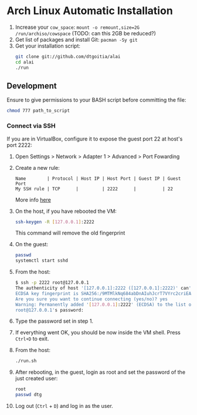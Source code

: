 # Arch Linux Automatic Installation

1. Increase your `cow_space`: `mount -o remount,size=2G /run/archiso/cowspace` (TODO: can this 2GB be reduced?)
2. Get list of packages and install Git: `pacman -Sy git`
3. Get your installation script:
    ```bash
    git clone git://github.com/dtgoitia/alai
    cd alai
    ./run
    ```

## Development

Ensure to give permissions to your BASH script before committing the file:

```bash
chmod 777 path_to_script
```

### Connect via SSH

If you are in VirtualBox, configure it to expose the guest port 22 at host's port 2222:
1. Open Settings > Network > Adapter 1 > Advanced > Port Fowarding
2. Create a new rule:
    ```text
    Name        | Protocol | Host IP | Host Port | Guest IP | Guest Port
    My SSH rule | TCP      |         | 2222      |          | 22
    ``` 
    More info [here](https://blog.johannesmp.com/2017/01/25/port-forwarding-ssh-from-virtualbox#port-forwarding-ssh)
3. On the host, if you have rebooted the VM:
    ```bash
    ssh-keygen -R [127.0.0.1]:2222
    ```
    This command will remove the old fingerprint
4. On the guest:
    ```bash
    passwd
    systemctl start sshd
    ```
5. From the host:
    ```bash
    $ ssh -p 2222 root@127.0.0.1
    The authenticity of host '[127.0.0.1]:2222 ([127.0.0.1]:2222)' can't be established.
    ECDSA key fingerprint is SHA256:/9MTMlkNq684abDnAIuhJcrT7VYrc2criEAN6GHiDgG.
    Are you sure you want to continue connecting (yes/no)? yes
    Warning: Permanently added '[127.0.0.1]:2222' (ECDSA) to the list of known hosts.
    root@127.0.0.1's password: 
    ```
6. Type the password set in step 1.
7. If everything went OK, you should be now inside the VM shell. Press `Ctrl+D` to exit.
8. From the host:
    ```bash
    ./run.sh
    ```

9. After rebooting, in the guest, login as root and set the password of the just created user:
    ```bash
    root
    passwd dtg
    ```
10. Log out (`Ctrl` + `D`) and log in as the user.
